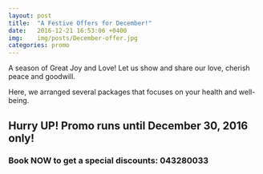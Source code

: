 ```yaml
---
layout: post
title:  "A Festive Offers for December!"
date:   2016-12-21 16:53:06 +0400
img:	img/posts/December-offer.jpg
categories: promo
---
```

A season of Great Joy and Love! Let us show and share our love, cherish peace and goodwill. 

Here, we arranged several packages that focuses on your health and well-being.

## Hurry UP! Promo runs until December 30, 2016 only!
### Book NOW to get a special discounts: 043280033 
